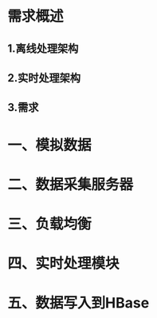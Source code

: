 # 需求概述

## 1.离线处理架构


## 2.实时处理架构


## 3.需求



# 一、模拟数据


# 二、数据采集服务器


# 三、负载均衡


# 四、实时处理模块


# 五、数据写入到HBase


